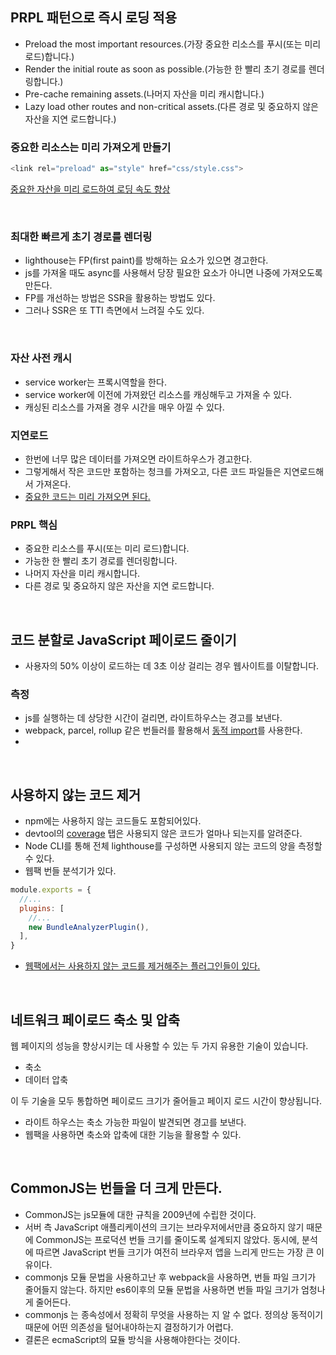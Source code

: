 ## PRPL 패턴으로 즉시 로딩 적용

- Preload the most important resources.(가장 중요한 리소스를 푸시(또는 미리 로드)합니다.)
- Render the initial route as soon as possible.(가능한 한 빨리 초기 경로를 렌더링합니다.)
- Pre-cache remaining assets.(나머지 자산을 미리 캐시합니다.)
- Lazy load other routes and non-critical assets.(다른 경로 및 중요하지 않은 자산을 지연 로드합니다.)

### 중요한 리소스는 미리 가져오게 만들기

```javascript
<link rel="preload" as="style" href="css/style.css">
```

[중요한 자산을 미리 로드하여 로딩 속도 향상](https://web.dev/preload-critical-assets/)

<br>

### 최대한 빠르게 초기 경로를 렌더링

- lighthouse는 FP(first paint)를 방해하는 요소가 있으면 경고한다.
- js를 가져올 때도 async를 사용해서 당장 필요한 요소가 아니면 나중에 가져오도록 만든다.
- FP를 개선하는 방법은 SSR을 활용하는 방법도 있다.
- 그러나 SSR은 또 TTI 측면에서 느려질 수도 있다.

<br>

### 자산 사전 캐시

- service worker는 프록시역할을 한다.
- service worker에 이전에 가져왔던 리소스를 캐싱해두고 가져올 수 있다.
- 캐싱된 리소스를 가져올 경우 시간을 매우 아낄 수 있다.

### 지연로드

- 한번에 너무 많은 데이터를 가져오면 라이트하우스가 경고한다.
- 그렇게해서 작은 코드만 포함하는 청크를 가져오고, 다른 코드 파일들은 지연로드해서 가져온다.
- [중요한 코드는 미리 가져오면 된다.](https://web.dev/preload-critical-assets/)

### PRPL 핵심

- 중요한 리소스를 푸시(또는 미리 로드)합니다.
- 가능한 한 빨리 초기 경로를 렌더링합니다.
- 나머지 자산을 미리 캐시합니다.
- 다른 경로 및 중요하지 않은 자산을 지연 로드합니다.

<br>

## 코드 분할로 JavaScript 페이로드 줄이기

- 사용자의 50% 이상이 로드하는 데 3초 이상 걸리는 경우 웹사이트를 이탈합니다.

### 측정

- js를 실행하는 데 상당한 시간이 걸리면, 라이트하우스는 경고를 보낸다.
- webpack, parcel, rollup 같은 번들러를 활용해서 [동적 import](https://v8.dev/features/dynamic-import)를 사용한다.
-

<br>

## 사용하지 않는 코드 제거

- npm에는 사용하지 않는 코드들도 포함되어있다.
- devtool의 [coverage](https://developer.chrome.com/docs/devtools/coverage/) 탭은 사용되지 않은 코드가 얼마나 되는지를 알려준다.
- Node CLI를 통해 전체 lighthouse를 구성하면 사용되지 않는 코드의 양을 측정할 수 있다.
- 웹팩 번들 분석기가 있다.

```javascript
module.exports = {
  //...
  plugins: [
    //...
    new BundleAnalyzerPlugin(),
  ],
}
```

- [웹팩에서는 사용하지 않는 코드를 제거해주는 플러그인들이 있다.](https://github.com/GoogleChromeLabs/webpack-libs-optimizations)

<br>

## 네트워크 페이로드 축소 및 압축

웹 페이지의 성능을 향상시키는 데 사용할 수 있는 두 가지 유용한 기술이 있습니다.

- 축소
- 데이터 압축

이 두 기술을 모두 통합하면 페이로드 크기가 줄어들고 페이지 로드 시간이 향상됩니다.

- 라이트 하우스는 축소 가능한 파일이 발견되면 경고를 보낸다.
- 웹팩을 사용하면 축소와 압축에 대한 기능을 활용할 수 있다.

<br>

## CommonJS는 번들을 더 크게 만든다.

- CommonJS는 js모듈에 대한 규칙을 2009년에 수립한 것이다.
- 서버 측 JavaScript 애플리케이션의 크기는 브라우저에서만큼 중요하지 않기 때문에 CommonJS는 프로덕션 번들 크기를 줄이도록 설계되지 않았다. 동시에, 분석에 따르면 JavaScript 번들 크기가 여전히 브라우저 앱을 느리게 만드는 가장 큰 이유이다.
- commonjs 모듈 문법을 사용하고난 후 webpack을 사용하면, 번들 파일 크기가 줄어들지 않는다. 하지만 es6이후의 모듈 문법을 사용하면 번들 파일 크기가 엄청나게 줄어든다.
- commonjs 는 종속성에서 정확히 무엇을 사용하는 지 알 수 없다. 정의상 동적이기 때문에 어떤 의존성을 털어내야하는지 결정하기가 어렵다.
- 결론은 ecmaScript의 묘듈 방식을 사용해야한다는 것이다.
